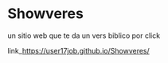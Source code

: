 # Showveres
un sitio web que te da un vers biblico por click

link_https://user17job.github.io/Showveres/
